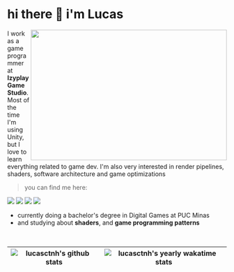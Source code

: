 <h1>hi there 👋 i'm Lucas </h1>

<img align="right" style="width:450px;height:300px;" src="https://i.gifer.com/origin/60/60120cc1d020a156a8401a3a2db12c4d.gif" />

I work as a game programmer at **Izyplay Game Studio**. Most of the time I'm using Unity, but I love to learn everything related to game dev. I'm also very interested in render pipelines, shaders, software architecture and game optimizations

> you can find me here:

<a href="https://lucasctnh.com"><img src="https://img.shields.io/badge/-Site-e5dad4?style=for-the-badge&logo=Notion&logoColor=black&link=https://lucasctnh.com"></a>
<a href="https://www.linkedin.com/in/lucasctnh/"><img src="https://img.shields.io/badge/-LinkedIn-f5ead9?style=for-the-badge&logo=Linkedin&logoColor=black&link=https://www.linkedin.com/in/lucasctnh/"></a>
<a href="mailto:lucasctnh@hotmail.com"><img src="https://img.shields.io/badge/-Mail-f5e1c0?style=for-the-badge&logo=Gmail&logoColor=black&link=mailto:lucasctnh@hotmail.com"></a>
<a href="https://lucasctnh.itch.io/"><img src="https://img.shields.io/badge/-Itch.io-d2b59f?style=for-the-badge&logo=itch.io&logoColor=black&link=https://lucasctnh.itch.io/"></a>

<!-- <h3>⚡️ currently:</h3> -->
<ul>
<li>currently doing a bachelor's degree in Digital Games at PUC Minas</li>
<li>and studying about <strong>shaders</strong>, and <strong>game programming patterns</strong></li>
<!-- <li>and creating a rpg, auto-battler, multiplayer, strategy game 👀</li> -->
</ul>

<br>
<div align="center">
  
  | <img align="center" src="https://github-readme-stats.vercel.app/api?username=lucasctnh&show_icons=true&include_all_commits=true&theme=moltack&hide_border=true&show=prs_merged,prs_merged_percentage&rank_icon=github" alt="lucasctnh's github stats" /> | <img align="center" src="https://github-readme-stats.vercel.app/api/wakatime?username=@lucasctnh&range=last_year&layout=compact&theme=moltack&custom_title=lucas%20coutinho's%20Yearly%20WakaTime%20Stats" alt="lucasctnh's yearly wakatime stats" /> |
  | ------------- | ------------- |
  
</div>

<!-- Wakatime: ?range= can be one of last_7_days, last_30_days, last_6_months, or last_year -->
